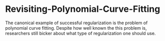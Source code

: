 # Revisiting-Polynomial-Curve-Fitting
The canonical example of successful regularization is the problem of polynomial curve fitting. Despite how well known the this problem is, researchers still bicker about what type of regularization one should use. 
